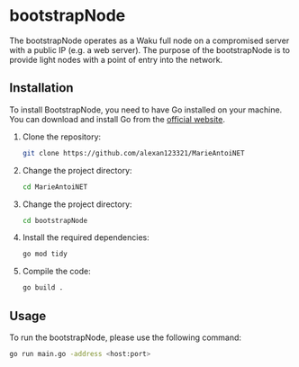 
# bootstrapNode

The bootstrapNode operates as a Waku full node on a compromised server with a public IP (e.g. a web server). The purpose of the bootstrapNode is to
provide light nodes with a point of entry into the network.

## Installation

To install BootstrapNode, you need to have Go installed on your machine. You can download and install Go from the [official website](https://golang.org/dl/).

1. Clone the repository:
   ```sh
   git clone https://github.com/alexan123321/MarieAntoiNET
   ```

2. Change the project directory:
   ```sh
   cd MarieAntoiNET
   ```

3. Change the project directory:
   ```sh
   cd bootstrapNode
   ```

4. Install the required dependencies:
   ```sh
   go mod tidy
   ```

5. Compile the code:
   ```sh
   go build .
   ```

## Usage

To run the bootstrapNode, please use the following command:
   ```sh
   go run main.go -address <host:port>
   ```
